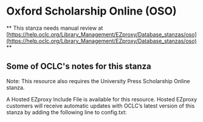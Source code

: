 # Oxford Scholarship Online (OSO)
** This stanza needs manual review at [https://help.oclc.org/Library_Management/EZproxy/Database_stanzas/oso](https://help.oclc.org/Library_Management/EZproxy/Database_stanzas/oso) **

## Some of OCLC's notes for this stanza

Note: This resource also requires the University Press Scholarship Online stanza.

A Hosted EZproxy Include File is available for this resource. Hosted EZproxy customers will receive automatic updates with OCLC&rsquo;s latest version of this stanza by adding the following line to config.txt:

